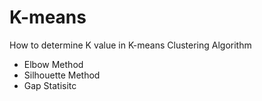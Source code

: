 # K-means
How to determine K value in K-means Clustering Algorithm
- Elbow Method
- Silhouette Method
- Gap Statisitc